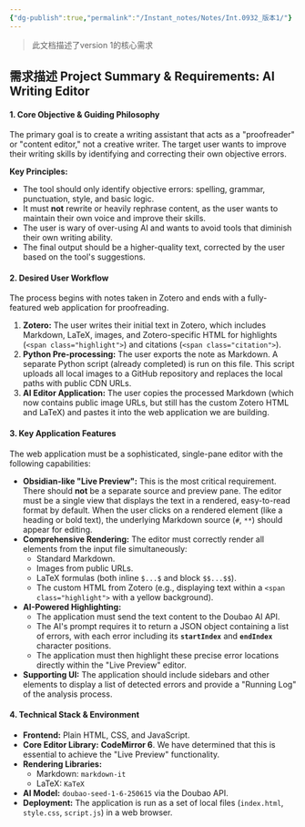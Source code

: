 ```yaml
---
{"dg-publish":true,"permalink":"/Instant_notes/Notes/Int.0932_版本1/"}
---
```


> 此文档描述了version 1的核心需求
## 需求描述 **Project Summary & Requirements: AI Writing Editor**

#### **1. Core Objective & Guiding Philosophy**

The primary goal is to create a writing assistant that acts as a "proofreader" or "content editor," not a creative writer. The target user wants to improve their writing skills by identifying and correcting their own objective errors.

**Key Principles:**
* The tool should only identify objective errors: spelling, grammar, punctuation, style, and basic logic.
* It must **not** rewrite or heavily rephrase content, as the user wants to maintain their own voice and improve their skills.
* The user is wary of over-using AI and wants to avoid tools that diminish their own writing ability.
* The final output should be a higher-quality text, corrected by the user based on the tool's suggestions.

#### **2. Desired User Workflow**

The process begins with notes taken in Zotero and ends with a fully-featured web application for proofreading.

1. **Zotero:** The user writes their initial text in Zotero, which includes Markdown, LaTeX, images, and Zotero-specific HTML for highlights (`<span class="highlight">`) and citations (`<span class="citation">`).
2. **Python Pre-processing:** The user exports the note as Markdown. A separate Python script (already completed) is run on this file. This script uploads all local images to a GitHub repository and replaces the local paths with public CDN URLs.
3. **AI Editor Application:** The user copies the processed Markdown (which now contains public image URLs, but still has the custom Zotero HTML and LaTeX) and pastes it into the web application we are building.

#### **3. Key Application Features**

The web application must be a sophisticated, single-pane editor with the following capabilities:

* **Obsidian-like "Live Preview":** This is the most critical requirement. There should **not** be a separate source and preview pane. The editor must be a single view that displays the text in a rendered, easy-to-read format by default. When the user clicks on a rendered element (like a heading or bold text), the underlying Markdown source (`#`, `**`) should appear for editing.
* **Comprehensive Rendering:** The editor must correctly render all elements from the input file simultaneously:
    * Standard Markdown.
    * Images from public URLs.
    * LaTeX formulas (both inline `$...$` and block `$$...$$`).
    * The custom HTML from Zotero (e.g., displaying text within a `<span class="highlight">` with a yellow background).
* **AI-Powered Highlighting:**
    * The application must send the text content to the Doubao AI API.
    * The AI's prompt requires it to return a JSON object containing a list of errors, with each error including its **`startIndex`** and **`endIndex`** character positions.
    * The application must then highlight these precise error locations directly within the "Live Preview" editor.
* **Supporting UI:** The application should include sidebars and other elements to display a list of detected errors and provide a "Running Log" of the analysis process.

#### **4. Technical Stack & Environment**

* **Frontend:** Plain HTML, CSS, and JavaScript.
* **Core Editor Library:** **CodeMirror 6**. We have determined that this is essential to achieve the "Live Preview" functionality.
* **Rendering Libraries:**
    * Markdown: `markdown-it`
    * LaTeX: `KaTeX`
* **AI Model:** `doubao-seed-1-6-250615` via the Doubao API.
* **Deployment:** The application is run as a set of local files (`index.html`, `style.css`, `script.js`) in a web browser.